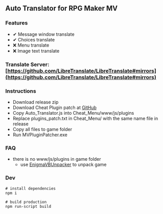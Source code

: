 ## Auto Translator for RPG Maker MV

### Features
- ✔ Message window translate
- ✔ Choices translate
- ❌ Menu translate
- ❌ Image text translate

### Translate Server: [https://github.com/LibreTranslate/LibreTranslate#mirrors](https://github.com/LibreTranslate/LibreTranslate#mirrors)

### Instructions
- Download release zip
- Download Cheat Plugin patch at [GitHub](https://github.com/emerladCoder/RPG-Maker-MV-Cheat-Menu-Plugin)
- Copy Auto_Translator.js into Cheat_Menu/www/js/plugins
- Replace plugins_patch.txt in Cheat_Menu/ with the same name file in release
- Copy all files to game folder
- Run MVPluginPatcher.exe

### FAQ
- there is no www/js/plugins in game folder
    - use [EnigmaVBUnpacker](https://f95zone.to/threads/rpg-maker-mv-unpacker.417/post-3577739) to unpack game

### Dev
```shell
# install dependencies
npm i

# build production
npm run-script build
```

